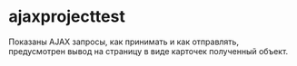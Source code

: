 # ajaxprojecttest
Показаны AJAX запросы, как принимать и как отправлять, предусмотрен  вывод на страницу в виде карточек полученный объект.
